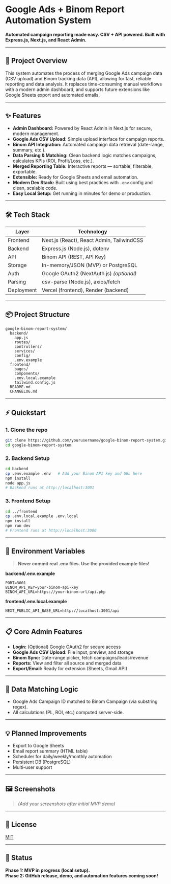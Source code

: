 # Google Ads + Binom Report Automation System

**Automated campaign reporting made easy. CSV + API powered. Built with Express.js, Next.js, and React Admin.**

---

## 🚀 Project Overview

This system automates the process of merging Google Ads campaign data (CSV upload) and Binom tracking data (API), allowing for fast, reliable reporting and data analysis. It replaces time-consuming manual workflows with a modern admin dashboard, and supports future extensions like Google Sheets export and automated emails.

---

## ✨ Features

- **Admin Dashboard:** Powered by React Admin in Next.js for secure, modern management.
- **Google Ads CSV Upload:** Simple upload interface for campaign reports.
- **Binom API Integration:** Automated campaign data retrieval (date-range, summary, etc.).
- **Data Parsing & Matching:** Clean backend logic matches campaigns, calculates KPIs (ROI, Profit/Loss, etc.).
- **Merged Reporting Table:** Interactive reports — sortable, filterable, exportable.
- **Extensible:** Ready for Google Sheets and email automation.
- **Modern Dev Stack:** Built using best practices with `.env` config and clean, scalable code.
- **Easy Local Setup:** Get running in minutes for demo or production.

---

## 🛠️ Tech Stack

| Layer     | Technology                             |
|-----------|----------------------------------------|
| Frontend  | Next.js (React), React Admin, TailwindCSS |
| Backend   | Express.js (Node.js), dotenv           |
| API       | Binom API (REST, API Key)              |
| Storage   | In-memory/JSON (MVP) or PostgreSQL     |
| Auth      | Google OAuth2 (NextAuth.js) *(optional)* |
| Parsing   | csv-parse (Node.js), axios/fetch       |
| Deployment| Vercel (frontend), Render (backend)    |

---

## 📦 Project Structure

```
google-binom-report-system/
  backend/
    app.js
    routes/
    controllers/
    services/
    config/
    .env.example
  frontend/
    pages/
    components/
    .env.local.example
    tailwind.config.js
  README.md
  CHANGELOG.md
```

---

## ⚡ Quickstart

### 1. **Clone the repo**
```bash
git clone https://github.com/yourusername/google-binom-report-system.git
cd google-binom-report-system
```

### 2. **Backend Setup**
```bash
cd backend
cp .env.example .env   # Add your Binom API key and URL here
npm install
node app.js
# Backend runs at http://localhost:3001
```

### 3. **Frontend Setup**
```bash
cd ../frontend
cp .env.local.example .env.local
npm install
npm run dev
# Frontend runs at http://localhost:3000
```

---

## 🔑 Environment Variables

> **Never commit real .env files. Use the provided example files!**

**backend/.env.example**
```env
PORT=3001
BINOM_API_KEY=your-binom-api-key
BINOM_API_URL=https://your-binom-url/api.php
```

**frontend/.env.local.example**
```env
NEXT_PUBLIC_API_BASE_URL=http://localhost:3001/api
```

---

## 📋 Core Admin Features

- **Login:** (Optional) Google OAuth2 for secure access
- **Google Ads CSV Upload:** File input, preview, and storage
- **Binom Sync:** Date-range picker, fetch campaigns/leads/revenue
- **Reports:** View and filter all source and merged data
- **Export/Email:** Ready for extension (Sheets, Gmail API)

---

## 🧠 Data Matching Logic

- Google Ads Campaign ID matched to Binom Campaign (via substring regex).
- All calculations (PL, ROI, etc.) computed server-side.

---

## 💡 Planned Improvements

- Export to Google Sheets
- Email report summary (HTML table)
- Scheduler for daily/weekly/monthly automation
- Persistent DB (PostgreSQL)
- Multi-user support

---

## 🖼️ Screenshots

> *(Add your screenshots after initial MVP demo)*

---


## 📜 License

[MIT](LICENSE)

---

## 🚩 Status

**Phase 1: MVP in progress (local setup).  
Phase 2: GitHub release, demo, and automation features coming soon!**
